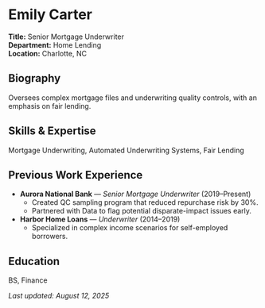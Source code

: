 # Emily Carter

**Title:** Senior Mortgage Underwriter  
**Department:** Home Lending  
**Location:** Charlotte, NC

## Biography
Oversees complex mortgage files and underwriting quality controls, with an emphasis on fair lending.

## Skills & Expertise
Mortgage Underwriting, Automated Underwriting Systems, Fair Lending

## Previous Work Experience
- **Aurora National Bank** — *Senior Mortgage Underwriter* (2019–Present)
  - Created QC sampling program that reduced repurchase risk by 30%.
  - Partnered with Data to flag potential disparate-impact issues early.
- **Harbor Home Loans** — *Underwriter* (2014–2019)
  - Specialized in complex income scenarios for self-employed borrowers.

## Education
BS, Finance

_Last updated: August 12, 2025_
